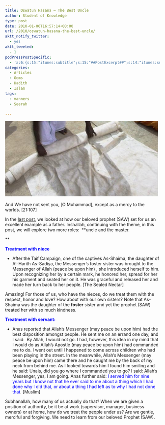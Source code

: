 ```yaml
---
title: Oswatun Hasana – The Best Uncle
author: Student of Knowledge
type: post
date: 2010-01-06T16:57:14+00:00
url: /2010/oswatun-hasana-the-best-uncle/
aktt_notify_twitter:
  - yes
aktt_tweeted:
  - 1
podPressPostSpecific:
  - 'a:6:{s:15:"itunes:subtitle";s:15:"##PostExcerpt##";s:14:"itunes:summary";s:15:"##PostExcerpt##";s:15:"itunes:keywords";s:17:"##WordPressCats##";s:13:"itunes:author";s:10:"##Global##";s:15:"itunes:explicit";s:2:"No";s:12:"itunes:block";s:2:"No";}'
categories:
  - Articles
  - Gems
  - Hadith
  - Islam
tags:
  - manners
  - Seerah

---
```

![cloth on floor][1]

And We have not sent you, [O Muhammad], except as a mercy to the worlds. [21:107]

In the <a href="http://www.ilmfruits.com/oswatun-hasana-the-best-father" target="_blank">last post</a>, we looked at how our beloved prophet (SAW) set for us an excellent example as a father. <span><span>Inshallah</span></span>, continuing with the theme, in this post, we will explore two more roles:  **uncle and the master.
  
** 

<span style="color: #0000ff;"><strong>Treatment with niece</strong></span>

  * After the <span><span>Taif</span></span> Campaign, one of the captives As-<span><span>Shaima</span></span>, the daughter of Al-<span><span>Harith</span></span> As-Sa<span><span>diya</span></span>, the Messenger’s foster sister was brought to the Messenger of Allah (peace be upon him) , she introduced herself to him. Upon recognizing her by a certain mark, he honored her, spread for her his garment and seated her on it. He was graceful and released her and made her turn back to her people. [The Sealed <span>Nectar</span>]

Amazing! For those of us, who have the nieces, do we treat them with the respect, honor and love? How about with our own sisters? Note that As-<span><span>Shaima was the daughter of the <strong>foster</strong> sister and yet the prophet (SAW) treated her with so much kindness.<br /> </span></span>

<span style="color: #0000ff;"><strong>Treatment with servant:</strong></span>

  * <span><span>Anas</span></span> reported that Allah&#8217;s Messenger (may peace be upon him) had the best disposition amongst people. He sent me on an errand one day, and I said:  By Allah, I would not go. I had, however, this idea in my mind that I would do as Allah&#8217;s Apostle (may peace be upon him) had commanded me to do. I went out until I happened to come across children who had been playing in the street. In the meanwhile, Allah&#8217;s Messenger (may peace be upon him) came there and he caught me by the back of my neck from behind me. As I looked towards him I found him smiling and he said: <span><span>Unais</span></span>, did you go where I commanded you to go? I said: Allah&#8217;s Messenger, yes, I am going. <span><span>Anas</span></span> further said: <span style="color: #0000ff;">I served him for nine years but I know not that he ever said to me about a thing which I had done why I did that, or about a thing I had left as to why I had not done that</span>. [Muslim]

<span><span>Subhanallah</span></span>, how many of us actually do that? When we are given a position of authority, be it be at work (supervisor, manager, business owners) or at home, how do we treat the people under us? Are we gentle, merciful and forgiving. We need to learn from our beloved Prophet (SAW).

 [1]: /wp-content/uploads/2009/12/cloth.JPG
